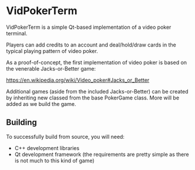 VidPokerTerm
============

VidPokerTerm is a simple Qt-based implementation of a video poker terminal.

Players can add credits to an account and deal/hold/draw cards in the typical
playing pattern of video poker.

As a proof-of-concept, the first implementation of video poker is based on
the venerable Jacks-or-Better game:

  https://en.wikipedia.org/wiki/Video_poker#Jacks_or_Better

Additional games (aside from the included Jacks-or-Better) can be created by
inheriting new classed from the base PokerGame class. More will be added as
we build the game.

Building
--------
To successfully build from source, you will need:
 - C++ development libraries
 - Qt development framework
(the requirements are pretty simple as there is not much to this kind of game)
